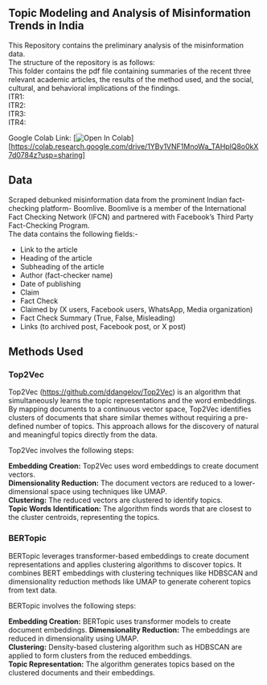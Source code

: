 ## **Topic Modeling and Analysis of Misinformation Trends in India**

This Repository contains the preliminary analysis of the misinformation data.    
The structure of the repository is as follows:  
This folder contains the pdf file containing summaries of the recent three relevant academic articles, the results of the method used, and the social, cultural, and behavioral implications of the findings.  
ITR1:  
ITR2:  
ITR3:  
ITR4:  

Google Colab Link: [![Open In Colab](https://colab.research.google.com/assets/colab-badge.svg)][https://colab.research.google.com/drive/1YBy1VNF1MnoWa_TAHplQ8o0kX7d0784z?usp=sharing]

## Data
Scraped debunked misinformation data from  the prominent Indian fact-checking platform- Boomlive. Boomlive is a member of the International Fact
Checking Network (IFCN) and partnered with Facebook’s Third Party Fact-Checking Program.  
The data contains the following fields:-  
- Link to the article
- Heading of the article
- Subheading of the article
- Author (fact-checker name)
- Date of publishing
- Claim
- Fact Check
- Claimed by (X users, Facebook users, WhatsApp, Media organization)
- Fact Check Summary (True, False, Misleading)
- Links (to archived post, Facebook post, or X post)

## Methods Used
### Top2Vec
Top2Vec (https://github.com/ddangelov/Top2Vec) is an algorithm that simultaneously learns the topic representations and the word embeddings. By mapping documents to a continuous vector space, Top2Vec identifies clusters of documents that share similar themes without requiring a pre-defined number of topics. This approach allows for the discovery of natural and meaningful topics directly from the data.  
  
Top2Vec involves the following steps:  
  
**Embedding Creation:** Top2Vec uses word embeddings to create document vectors.  
**Dimensionality Reduction:** The document vectors are reduced to a lower-dimensional space using techniques like UMAP.  
**Clustering:** The reduced vectors are clustered to identify topics.  
**Topic Words Identification:** The algorithm finds words that are closest to the cluster centroids, representing the topics.  

### BERTopic
BERTopic leverages transformer-based embeddings to create document representations and applies clustering algorithms to discover topics. It combines BERT embeddings with clustering techniques like HDBSCAN and dimensionality reduction methods like UMAP to generate coherent topics from text data.  
  
BERTopic involves the following steps:  
  
**Embedding Creation:** BERTopic uses transformer models to create document embeddings. 
**Dimensionality Reduction:** The embeddings are reduced in dimensionality using UMAP.  
**Clustering:** Density-based clustering algorithm such as HDBSCAN are applied to form clusters from the reduced embeddings.  
**Topic Representation:** The algorithm generates topics based on the clustered documents and their embeddings.  



